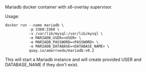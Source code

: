 Mariadb docker container with s6-overlay supervisor.

Usage:

```
docker run --name mariadb \ 
           -p 3360:3360 \
           -v /var/lib/mysql:/var/lib/mysql \
           -e MARIADB_USER=<USER> \
           -e MARIADB_PASSWORD=<PASSWORD> \
           -e MARIADB_DATABASE=<DATABASE_NAME> \ 
           quay.io/amarruedo/mariadb:v0.2
```

This will start a Mariadb instance and will create provided USER and DATABASE_NAME if they don't exist.

